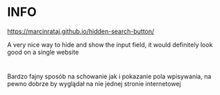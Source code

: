 # INFO
https://marcinrataj.github.io/hidden-search-button/

A very nice way to hide and show the input field, it would definitely look good on a single website
#
Bardzo fajny sposób na schowanie jak i pokazanie pola wpisywania, na pewno dobrze by wyglądał na nie jednej stronie internetowej
